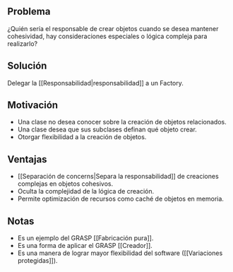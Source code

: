 ## Problema
¿Quién sería el responsable de crear objetos cuando se desea mantener cohesividad, hay consideraciones especiales o lógica compleja para realizarlo?

## Solución
Delegar la [[Responsabilidad|responsabilidad]] a un Factory.

## Motivación
- Una clase no desea conocer sobre la creación de objetos relacionados.
- Una clase desea que sus subclases definan qué objeto crear.
- Otorgar flexibilidad a la creación de objetos.

## Ventajas
- [[Separación de concerns|Separa la responsabilidad]] de creaciones complejas en objetos cohesivos.
- Oculta la complejidad de la lógica de creación.
- Permite optimización de recursos como caché de objetos en memoria.

## Notas
- Es un ejemplo del GRASP [[Fabricación pura]].
- Es una forma de aplicar el GRASP [[Creador]].
- Es una manera de lograr mayor flexibilidad del software ([[Variaciones protegidas]]).